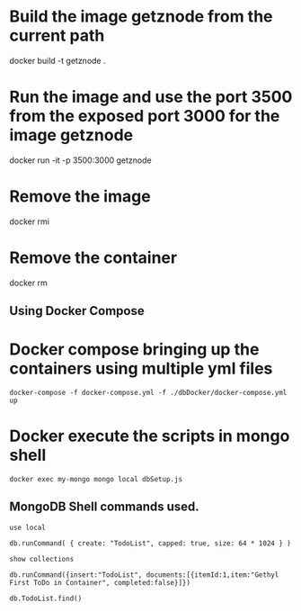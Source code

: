 # Build the image getznode from the current path
docker build -t getznode .

# Run the image and use the port 3500 from the exposed port 3000 for the image getznode
docker run -it -p 3500:3000 getznode

# Remove the image
docker rmi <image>

# Remove the container
docker rm <container>



## Using Docker Compose
# Docker compose bringing up the containers using multiple yml files
```
docker-compose -f docker-compose.yml -f ./dbDocker/docker-compose.yml up
```

# Docker execute the scripts in mongo shell
```
docker exec my-mongo mongo local dbSetup.js
```

## MongoDB Shell commands used.
`use local`

`db.runCommand( { create: "TodoList", capped: true, size: 64 * 1024 } )`

`show collections`

`db.runCommand({insert:"TodoList", documents:[{itemId:1,item:"Gethyl First ToDo in Container", completed:false}]})`

`db.TodoList.find()`





